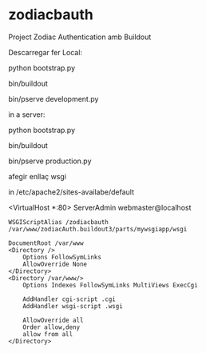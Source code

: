 zodiacbauth
===========

Project Zodiac Authentication amb Buildout

Descarregar
fer
Local:

python bootstrap.py

bin/buildout

bin/pserve development.py

in a server:

python bootstrap.py

bin/buildout

bin/pserve production.py

afegir enllaç wsgi

in /etc/apache2/sites-availabe/default

<VirtualHost *:80>
	ServerAdmin webmaster@localhost
	
	WSGIScriptAlias /zodiacbauth /var/www/zodiacAuth.buildout3/parts/mywsgiapp/wsgi

	DocumentRoot /var/www
	<Directory />
		Options FollowSymLinks
		AllowOverride None
	</Directory>
	<Directory /var/www/>
		Options Indexes FollowSymLinks MultiViews ExecCgi
		
		AddHandler cgi-script .cgi
		AddHandler wsgi-script .wsgi

		AllowOverride all
		Order allow,deny
		allow from all
	</Directory>
